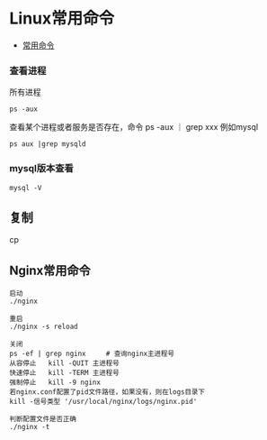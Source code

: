 # Linux常用命令
* [常用命令]()

### 查看进程
所有进程
```linux
ps -aux 
```

查看某个进程或者服务是否存在，命令 ps -aux  ｜ grep xxx 例如mysql

```linux
ps aux |grep mysqld
```

### mysql版本查看

```linux
mysql -V
```


## 复制

cp
## Nginx常用命令

```linux
启动  
./nginx  
  
重启  
./nginx -s reload  
  
关闭  
ps -ef | grep nginx     # 查询nginx主进程号  
从容停止   kill -QUIT 主进程号  
快速停止   kill -TERM 主进程号  
强制停止   kill -9 nginx  
若nginx.conf配置了pid文件路径，如果没有，则在logs目录下  
kill -信号类型 '/usr/local/nginx/logs/nginx.pid'  
  
判断配置文件是否正确  
./nginx -t  

```

